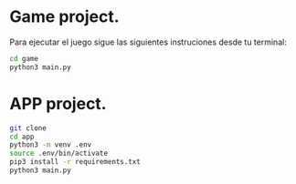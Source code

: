 # Game project.

Para ejecutar el juego sigue las siguientes instruciones desde tu terminal:

```sh
cd game
python3 main.py
```
# APP project.
```sh
git clone
cd app 
python3 -m venv .env
source .env/bin/activate
pip3 install -r requirements.txt
python3 main.py
```